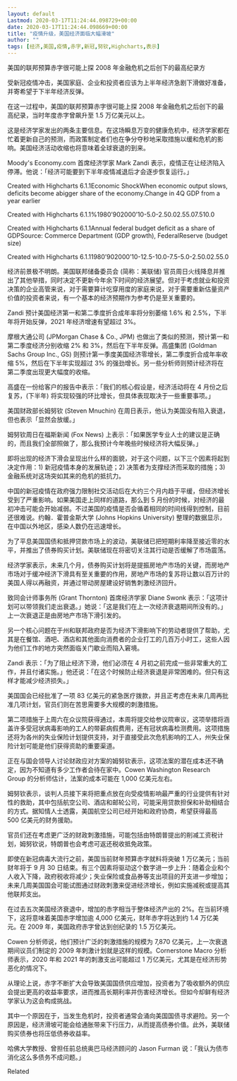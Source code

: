 ```yaml
---
layout: default
Lastmod: 2020-03-17T11:24:44.098729+00:00
date: 2020-03-17T11:24:44.098669+00:00
title: "疫情升级，美国经济面临大幅滑坡"
author: ""
tags: [经济,美国,疫情,赤字,新冠,努钦,Highcharts,表示]
---
```


美国的联邦预算赤字很可能上探 2008 年金融危机之后创下的最高纪录方

受新冠疫情冲击，美国家庭、企业和投资者应该为上半年经济急剧下滑做好准备，并寄希望于下半年经济反弹。

在这一过程中，美国的联邦预算赤字很可能上探 2008 年金融危机之后创下的最高纪录，当时年度赤字曾飙升至 1.5 万亿美元以上。

这是经济学家发出的两条主要信息。在这场瞬息万变的健康危机中，经济学家都在忙着更新自己的预测，而政策制定者们也在争分夺秒地采取措施以缓和危机的影响。美国经济活动收缩也将意味着全球衰退的到来。

Moody's Economy.com 首席经济学家 Mark Zandi 表示，疫情正在让经济陷入停滞。他说：「经济可能要到下半年疫情减退后才会逐步恢复运行。」

Created with Highcharts 6.1.1Economic ShockWhen economic output slows, deficits become abigger share of the economy.Change in 4Q GDP from a year earlier

Created with Highcharts 6.1.1%1980’902000’10\-5.0\-2.50.02.55.07.510.0

Created with Highcharts 6.1.1Annual federal budget deficit as a share of GDPSource: Commerce Department (GDP growth), FederalReserve (budget size)

Created with Highcharts 6.1.11980’902000’10\-12.5\-10.0\-7.5\-5.0\-2.50.02.55.0

经济前景极不明朗。美国联邦储备委员会 (简称：美联储) 官员周日火线降息并推出了其他举措，同时决定不更新今年余下时间的经济展望。但对于考虑就业和投资决策的企业高管来说，对于需要算计吃穿用度的家庭来说，对于需要重新估量资产价值的投资者来说，有一个基本的经济预期作为参考仍是至关重要的。

Zandi 预计美国经济第一和第二季度折合成年率将分别萎缩 1.6% 和 2.5%，下半年将开始反弹，2021 年经济增速有望超过 3%。

摩根大通公司 (JPMorgan Chase & Co., JPM) 也做出了类似的预测，预计第一和第二季度经济分别收缩 2% 和 3%，然后在下半年反弹。高盛集团 (Goldman Sachs Group Inc., GS) 则预计第一季度美国经济零增长，第二季度折合成年率收缩 5%，然后在下半年实现超过 3% 的强劲增长。另一些分析师则预计经济将在第二季度出现更大幅度的收缩。

高盛在一份给客户的报告中表示：「我们的核心假设是，经济活动将在 4 月份之后复苏，(下半年) 将实现较强的环比增长，但具体表现取决于一些重要事项。」

美国财政部长姆努钦 (Steven Mnuchin) 在周日表示，他认为美国没有陷入衰退，但也表示「显然会放缓。」

姆努钦周日在福斯新闻 (Fox News) 上表示：「如果医学专业人士的建议是正确的，而且我们全部照做了，那么我预计今年晚些时候经济将大幅反弹。」

即将出现的经济下滑会呈现出什么样的面貌，对于这个问题，以下三个因素将起到决定作用：1) 新冠疫情本身的发展轨迹；2) 决策者为支撑经济而采取的措施；3) 金融系统对这场突如其来的危机的抵抗力。

中国的新冠疫情在政府强力限制社交活动后在大约三个月内趋于平缓，但经济增长受到了严重影响。如果美国走上同样的道路，那么到 5 月份的时候，对经济的最初冲击可能会开始减弱。不过美国的疫情是否会循着相同的时间线得到控制，目前还很难说。约翰．霍普金斯大学 (Johns Hopkins University) 整理的数据显示，在中国以外地区，感染人数仍在迅速增长。

为了平息美国国债和抵押贷款市场上的波动，美联储已把短期利率降至接近零的水平，并推出了债券购买计划。美联储现在将密切关注其行动是否缓解了市场震荡。

经济学家表示，未来几个月，债券购买计划将是提振房地产市场的关键，而房地产市场对于缓冲经济下滑具有至关重要的作用，房地产市场的复苏将让数以百万计的美国人得以再融资，并通过带动房屋建设好销售刺激经济回升。

致同会计师事务所 (Grant Thornton) 首席经济学家 Diane Swonk 表示：「这项计划可以带领我们走出衰退。」她说：「这是我们在上一次经济衰退期间所没有的。」上一次衰退正是由房地产市场下滑引发的。

另一个核心问题在于州和联邦政府是否为经济下滑影响下的劳动者提供了帮助，尤其是在餐馆、酒吧、酒店和其他面向消费者的企业打工的几百万小时工，这些人因为他们工作的地方突然面临关门歇业而陷入窘境。

Zandi 表示：「为了阻止经济下滑，他们必须在 4 月初之前完成一些非常重大的工作，并且付诸实施。」他还说：「在这个时候防止经济衰退是非常困难的。但只有这样才能减少经济损失。」

美国国会已经批准了一项 83 亿美元的紧急医疗拨款，并且正考虑在未来几周再批准几项计划，官员们则在苦思需要多大规模的刺激措施。

第二项措施于上周六在众议院获得通过，本周将提交给参议院审议，这项举措将涵盖许多受冠状病毒影响的工人的带薪病假费用，还有冠状病毒检测费用。这项措施还将为各州的失业保险计划提供支持，对于直接受此次危机影响的工人，州失业保险计划可能是他们获得资助的重要渠道。

正在与国会领导人讨论财政应对方案的姆努钦表示，这项法案的潜在成本还不确定，因为不知道有多少工作者会待在家中。Cowen Washington Research Group 的分析师估计，法案的成本可能在 1,000 亿美元左右。

姆努钦表示，谈判人员接下来将把重点放在向受疫情影响最严重的行业提供有针对性的救助，其中包括航空公司、酒店和邮轮公司，可能采用贷款担保和补助相结合的方式。据知情人士透露，美国航空公司已经开始和政府协商，希望获得最高 500 亿美元的财务援助。

官员们还在考虑更广泛的财政刺激措施，可能包括由特朗普提出的削减工资税计划，姆努钦说，特朗普也会考虑可返还税收抵免政策。

即使在新冠病毒大流行之前，美国当前财年预算赤字就料将突破 1 万亿美元；当前财年将于 9 月 30 日结束。有三个因素将驱动这个数字进一步上升：随着企业和个人收入下降，政府税收将减少；失业保险或食品券等支出项目的开支进一步增加；未来几周美国国会可能试图通过财政刺激来促进经济增长，例如实施减税或提高其他联邦支出。

在过去五次美国经济衰退中，增加的赤字相当于整体经济产出的 2%。在当前环境下，这将意味着美国赤字增加逾 4,000 亿美元，财年赤字将达到约 1.4 万亿美元。在 2009 年，美国政府赤字曾达到创纪录的 1.5 万亿美元。

Cowen 分析师说，他们预计广泛的刺激措施的规模为 7,870 亿美元，上一次衰退期间议员们制定的 2009 年刺激计划就是这样的规模。Cornerstone Macro 分析师表示，2020 年和 2021 年的刺激支出可能超过 1 万亿美元，尤其是在经济形势恶化的情况下。

从理论上说，赤字不断扩大会导致美国国债供应增加，投资者为了吸收额外的供应会提出更高的收益率要求，进而推高长期利率并伤害经济增长。但如今却鲜有经济学家认为这会构成挑战。

其中一个原因在于，当发生危机时，投资者通常会涌向美国国债寻求避险。另一个原因是，经济滑坡可能会给通胀带来下行压力，从而提高债券价值。此外，美联储购买债券也将压低债券收益率。

哈佛大学教授、曾担任前总统奥巴马经济顾问的 Jason Furman 说：「我认为债市消化这么多债务不成问题。」

Related

